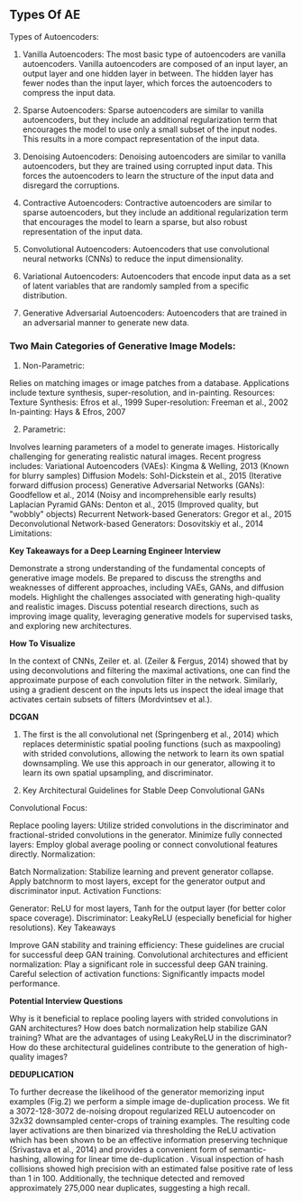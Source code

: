 
## Types Of AE
Types of Autoencoders:

1. Vanilla Autoencoders: The most basic type of autoencoders are vanilla autoencoders. Vanilla autoencoders are composed of an input layer, an output layer and one hidden layer in between. The hidden layer has fewer nodes than the input layer, which forces the autoencoders to compress the input data. 

2. Sparse Autoencoders: Sparse autoencoders are similar to vanilla autoencoders, but they include an additional regularization term that encourages the model to use only a small subset of the input nodes. This results in a more compact representation of the input data. 

3. Denoising Autoencoders: Denoising autoencoders are similar to vanilla autoencoders, but they are trained using corrupted input data. This forces the autoencoders to learn the structure of the input data and disregard the corruptions. 

4. Contractive Autoencoders: Contractive autoencoders are similar to sparse autoencoders, but they include an additional regularization term that encourages the model to learn a sparse, but also robust representation of the input data. 

5. Convolutional Autoencoders: Autoencoders that use convolutional neural networks (CNNs) to reduce the input dimensionality. 

6. Variational Autoencoders: Autoencoders that encode input data as a set of latent variables that are randomly sampled from a specific distribution.

7. Generative Adversarial Autoencoders: Autoencoders that are trained in an adversarial manner to generate new data.

### Two Main Categories of Generative Image Models:

 1. Non-Parametric:

Relies on matching images or image patches from a database.
Applications include texture synthesis, super-resolution, and in-painting.
Resources:
Texture Synthesis: Efros et al., 1999
Super-resolution: Freeman et al., 2002
In-painting: Hays & Efros, 2007

2. Parametric:

Involves learning parameters of a model to generate images.
Historically challenging for generating realistic natural images.
Recent progress includes:
Variational Autoencoders (VAEs): Kingma & Welling, 2013 (Known for blurry samples)
Diffusion Models: Sohl-Dickstein et al., 2015 (Iterative forward diffusion process)
Generative Adversarial Networks (GANs): Goodfellow et al., 2014 (Noisy and incomprehensible early results)
Laplacian Pyramid GANs: Denton et al., 2015 (Improved quality, but "wobbly" objects)
Recurrent Network-based Generators: Gregor et al., 2015
Deconvolutional Network-based Generators: Dosovitskiy et al., 2014
Limitations:

**Key Takeaways for a Deep Learning Engineer Interview**

Demonstrate a strong understanding of the fundamental concepts of generative image models.
Be prepared to discuss the strengths and weaknesses of different approaches, including VAEs, GANs, and diffusion models.
Highlight the challenges associated with generating high-quality and realistic images.
Discuss potential research directions, such as improving image quality, leveraging generative models for supervised tasks, and exploring new architectures.

**How To Visualize**

In the context of CNNs, Zeiler et. al. (Zeiler & Fergus, 2014) showed that by using deconvolutions and
filtering the maximal activations, one can find the approximate purpose of each convolution filter in
the network. Similarly, using a gradient descent on the inputs lets us inspect the ideal image that
activates certain subsets of filters (Mordvintsev et al.).

**DCGAN**

1. The first is the all convolutional net (Springenberg et al., 2014) which replaces deterministic spatial
pooling functions (such as maxpooling) with strided convolutions, allowing the network to learn
its own spatial downsampling. We use this approach in our generator, allowing it to learn its own
spatial upsampling, and discriminator.

2. Key Architectural Guidelines for Stable Deep Convolutional GANs

Convolutional Focus:

Replace pooling layers: Utilize strided convolutions in the discriminator and fractional-strided convolutions in the generator.
Minimize fully connected layers: Employ global average pooling or connect convolutional features directly.
Normalization:

Batch Normalization: Stabilize learning and prevent generator collapse.
Apply batchnorm to most layers, except for the generator output and discriminator input.
Activation Functions:

Generator: ReLU for most layers, Tanh for the output layer (for better color space coverage).
Discriminator: LeakyReLU (especially beneficial for higher resolutions).
Key Takeaways

Improve GAN stability and training efficiency: These guidelines are crucial for successful deep GAN training.
Convolutional architectures and efficient normalization: Play a significant role in successful deep GAN training.
Careful selection of activation functions: Significantly impacts model performance.

**Potential Interview Questions**

Why is it beneficial to replace pooling layers with strided convolutions in GAN architectures?
How does batch normalization help stabilize GAN training?
What are the advantages of using LeakyReLU in the discriminator?
How do these architectural guidelines contribute to the generation of high-quality images?

**DEDUPLICATION**

To further decrease the likelihood of the generator memorizing input examples (Fig.2) we perform a
simple image de-duplication process. We fit a 3072-128-3072 de-noising dropout regularized RELU
autoencoder on 32x32 downsampled center-crops of training examples. The resulting code layer
activations are then binarized via thresholding the ReLU activation which has been shown to be an
effective information preserving technique (Srivastava et al., 2014) and provides a convenient form
of semantic-hashing, allowing for linear time de-duplication . Visual inspection of hash collisions
showed high precision with an estimated false positive rate of less than 1 in 100. Additionally, the
technique detected and removed approximately 275,000 near duplicates, suggesting a high recall.